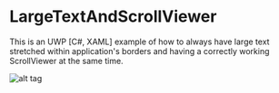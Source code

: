 # LargeTextAndScrollViewer
This is an UWP [C#, XAML] example of how to always have large text stretched within application's borders and having a correctly working ScrollViewer at the same time.

![alt tag](http://svbutko.com/wp-content/uploads/2017/03/2017-03-13-4.png)
